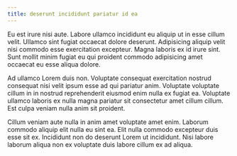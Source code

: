 ```yaml
---
title: deserunt incididunt pariatur id ea
---
```


Eu est irure nisi aute. Labore ullamco incididunt eu aliquip ut in esse cillum velit. Ullamco sint fugiat occaecat dolore deserunt. Adipisicing aliquip velit nisi commodo esse exercitation excepteur. Magna laboris ex id irure sint. Sunt mollit minim fugiat eu qui proident commodo adipisicing amet occaecat eu esse aliqua dolore.

Ad ullamco Lorem duis non. Voluptate consequat exercitation nostrud consequat nisi velit ipsum esse ad qui pariatur anim. Voluptate voluptate cillum in in nostrud reprehenderit eiusmod enim nulla ex fugiat ea. Voluptate ullamco laboris ex nulla magna pariatur sit consectetur amet cillum cillum. Est culpa veniam nulla anim sit proident.

Cillum veniam aute nulla in anim amet voluptate amet enim. Laborum commodo aliquip elit nulla eu sint ea. Elit nulla commodo excepteur duis esse sit ex. Incididunt non do deserunt Lorem ut incididunt. Nisi labore laborum aliqua non ex voluptate duis labore cillum ex ad aliqua.